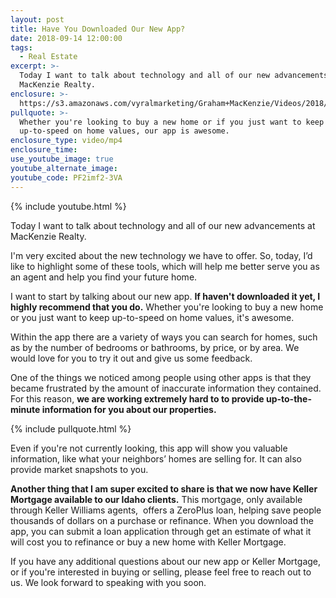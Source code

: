 ```yaml
---
layout: post
title: Have You Downloaded Our New App?
date: 2018-09-14 12:00:00
tags:
  - Real Estate
excerpt: >-
  Today I want to talk about technology and all of our new advancements at
  MacKenzie Realty.
enclosure: >-
  https://s3.amazonaws.com/vyralmarketing/Graham+MacKenzie/Videos/2018/MacKenzie+Realty+%257C+New+App.mp4
pullquote: >-
  Whether you're looking to buy a new home or if you just want to keep
  up-to-speed on home values, our app is awesome.
enclosure_type: video/mp4
enclosure_time:
use_youtube_image: true
youtube_alternate_image:
youtube_code: PF2imf2-3VA
---
```


{% include youtube.html %}

Today I want to talk about technology and all of our new advancements at MacKenzie Realty.

I'm very excited about the new technology we have to offer. So, today, I’d like to highlight some of these tools, which will help me better serve you as an agent and help you find your future home.

I want to start by talking about our new app. **If haven't downloaded it yet, I highly recommend that you do.** Whether you're looking to buy a new home or you just want to keep up-to-speed on home values, it's awesome.

Within the app there are a variety of ways you can search for homes, such as by the number of bedrooms or bathrooms, by price, or by area. We would love for you to try it out and give us some feedback.

One of the things we noticed among people using other apps is that they became frustrated by the amount of inaccurate information they contained. For this reason, **we are working extremely hard to to provide up-to-the-minute information for you about our properties.**

{% include pullquote.html %}

Even if you're not currently looking, this app will show you valuable information, like what your neighbors’ homes are selling for. It can also provide market snapshots to you.&nbsp;

**Another thing that I am super excited to share is that we now have Keller Mortgage available to our Idaho clients.** This mortgage, only available through Keller Williams agents, &nbsp;offers a ZeroPlus loan, helping save people thousands of dollars on a purchase or refinance. When you download the app, you can submit a loan application through get an estimate of what it will cost you to refinance or buy a new home with Keller Mortgage.

If you have any additional questions about our new app or Keller Mortgage, or if you're interested in buying or selling, please feel free to reach out to us. We look forward to speaking with you soon.